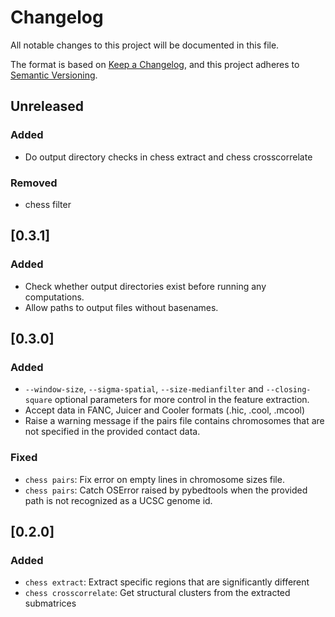 # Changelog
All notable changes to this project will be documented in this file.

The format is based on [Keep a Changelog](https://keepachangelog.com/en/1.0.0/),
and this project adheres to [Semantic Versioning](https://semver.org/spec/v2.0.0.html).

## Unreleased

### Added
- Do output directory checks in chess extract and chess crosscorrelate

### Removed
- chess filter

## [0.3.1]

### Added
- Check whether output directories exist before running any computations.
- Allow paths to output files without basenames.

## [0.3.0]

### Added
- `--window-size`, `--sigma-spatial`, `--size-medianfilter` and `--closing-square` optional parameters for more control in the feature extraction.
- Accept data in FANC, Juicer and Cooler formats (.hic, .cool, .mcool)
- Raise a warning message if the pairs file contains chromosomes that are not specified in the provided contact data.

### Fixed
- `chess pairs`: Fix error on empty lines in chromosome sizes file.
- `chess pairs`: Catch OSError raised by pybedtools when the provided path is not recognized as a UCSC genome id.

## [0.2.0]

### Added
- `chess extract`: Extract specific regions that are significantly different
- `chess crosscorrelate`: Get structural clusters from the extracted submatrices